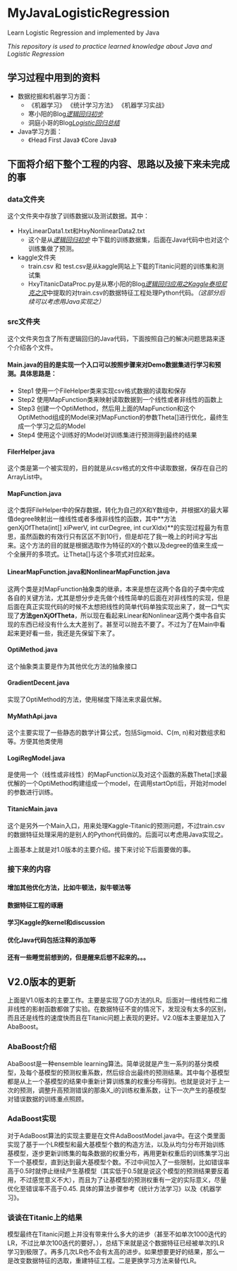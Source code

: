 # MyJavaLogisticRegression
Learn Logistic Regression and implemented by Java

*This repository is used to practice learned knowledge about Java and Logistic Regression*
## 学习过程中用到的资料 
- 数据挖掘和机器学习方面： 
    - 《机器学习》 《统计学习方法》 《机器学习实战》  
    - 寒小阳的Blog[*逻辑回归初步*](http://blog.csdn.net/han_xiaoyang/article/details/49123419) 
    - 洞庭小哥的Blog[*Logistic回归总结*](http://blog.csdn.net/dongtingzhizi/article/details/15962797)
- Java学习方面： 
    - 《Head First Java》 《Core Java》
## 下面将介绍下整个工程的内容、思路以及接下来未完成的事
### data文件夹 
这个文件夹中存放了训练数据以及测试数据。其中：
- HxyLinearData1.txt和HxyNonlinearData2.txt 
    - 这个是从[*逻辑回归初步*](http://blog.csdn.net/han_xiaoyang/article/details/49123419) 中下载的训练数据集，后面在Java代码中也对这个训练集做了预测。 
- kaggle文件夹
    - train.csv 和 test.csv是从kaggle网站上下载的Titanic问题的训练集和测试集
    - HxyTitanicDataProc.py是从寒小阳的Blog[*逻辑回归应用之Kaggle泰坦尼克之灾*](http://blog.csdn.net/han_xiaoyang/article/details/49797143)中提取的对train.csv的数据特征工程处理Python代码。*（这部分后续可以考虑用Java实现之）*
### src文件夹 
这个文件夹包含了所有逻辑回归的Java代码，下面按照自己的解决问题思路来逐个介绍各个文件。
#### Main.java的目的是实现一个入口可以按照步骤来对Demo数据集进行学习和预测。具体思路是：
- Step1 使用一个FileHelper类来实现csv格式数据的读取和保存
- Step2 使用MapFunction类来映射读取数据到一个线性或者非线性的函数上
- Step3 创建一个OptiMethod，然后用上面的MapFunction和这个OptiMethod组成的Model来对MapFunction的参数Theta[]进行优化，最终生成一个学习之后的Model
- Step4 使用这个训练好的Model对训练集进行预测得到最终的结果
#### FilerHelper.java
这个类是第一个被实现的，目的就是从csv格式的文件中读取数据，保存在自己的ArrayList中。
#### MapFunction.java
这个类将FileHelper中的保存数据，转化为自己的X和Y数组中，并根据X的最大幂值degree映射出一维线性或者多维非线性的函数，其中**方法genXjOfTheta(int[] xiPwerV, int curDegree, int curXIdx)**的实现过程最为有意思，虽然函数的有效行只有区区不到10行，但是却花了我一晚上的时间才写出来。这个方法的目的就是根据选取作为特征的X的个数以及degree的值来生成一个全展开的多项式。让Theta[]与这个多项式对应起来。
#### LinearMapFunction.java和NonlinearMapFunction.java 
这两个类是对MapFunction抽象类的继承，本来是想在这两个各自的子类中完成各自的关键方法，尤其是想分步走先做个线性简单的后面在对非线性的实现，但是后面在真正实现代码的时候不太想把线性的简单代码单独实现出来了，就一口气实现了**方法genXjOfTheta**，所以现在看起来Linear和Nonlinear这两个类中各自实现的东西已经没有什么太大差别了。甚至可以抛去不要了。不过为了在Main中看起来更好看一些，我还是先保留下来了。
#### OptiMethod.java
这个抽象类主要是作为其他优化方法的抽象接口
#### GradientDecent.java
实现了OptiMethod的方法，使用梯度下降法来求最优解。
#### MyMathApi.java
这个主要实现了一些静态的数学计算公式，包括Sigmoid、C(m, n)和对数组求和等。方便其他类使用
#### LogiRegModel.java
是使用一个（线性或非线性）的MapFunction以及对这个函数的系数Theta[]求最优解的一个OptiMethod构建组成一个model，在调用startOpti后，开始对model的参数进行训练。
#### TitanicMain.java 
这个是另外一个Main入口，用来处理Kaggle-Titanic的预测问题，不过train.csv的数据特征处理采用的是别人的Python代码做的。后面可以考虑用Java实现之。

上面基本上就是对1.0版本的主要介绍。接下来讨论下后面要做的事。
### 接下来的内容
#### 增加其他优化方法，比如牛顿法，拟牛顿法等
#### 数据特征工程的琢磨
#### 学习Kaggle的kernel和discussion
#### 优化Java代码包括注释的添加等
#### 还有一些睡觉前想到的，但是醒来后想不起来的。。。

## V2.0版本的更新
上面是V1.0版本的主要工作。主要是实现了GD方法的LR。后面对一维线性和二维非线性的影射函数都做了实验。在数据特征不变的情况下，发现没有太多的区别，而且还是线性的速度快而且在Titanic问题上表现的更好。V2.0版本主要是加入了AbaBoost。
### AbaBoost介绍
AbaBoost是一种ensemble learning算法。简单说就是产生一系列的基分类模型，及每个基模型的预测权重系数，然后综合出最终的预测结果。其中每个基模型都是从上一个基模型的结果中重新计算训练集的权重分布得到。也就是说对于上一次的预测，调整升高预测错误的那条X_i的训练权重系数，让下一次产生的基模型对错误数据的训练重点照顾。
### AdaBoost实现
对于AdaBoost算法的实现主要是在文件AdaBoostModel.java中。在这个类里面实现了基于一个LR模型和最大基模型个数的构造方法，以及从均匀分布开始训练基模型，逐步更新训练集的每条数据的权重分布，再用更新权重后的训练集学习出下一个基模型，直到达到最大基模型个数。不过中间加入了一些限制，比如错误率高于0.5时就停止继续产生基模型（其实低于0.5就是说这个模型的预测结果要反着用，不过感觉意义不大），而且为了让基模型的预测权重有一定的实际意义，尽量优化至错误率不高于0.45.
具体的算法步骤参考《统计方法学习》以及《机器学习》。
### 谈谈在Titanic上的结果
模型最终在Titanic问题上并没有带来什么多大的进步（甚至不如单次1000迭代的LR，不过比单次100迭代的要好。），总结下来就是这个数据特征已经被单次的LR学习到极限了。再多几次LR也不会有太高的进步。如果想要更好的结果，那么一是改变数据特征的选取，重建特征工程。二是更换学习方法来替代LR。
